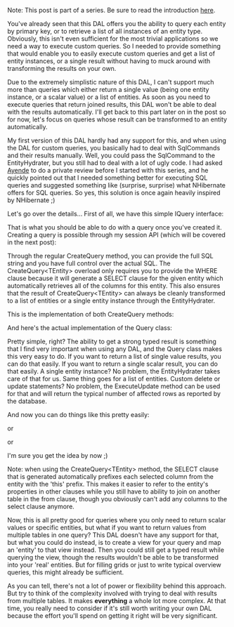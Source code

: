 Note: This post is part of a series.  Be sure to read the introduction <a href="/blog/2009/08/build-your-own-data-access-layer-series/">here</a>.

You've already seen that this DAL offers you the ability to query each entity by primary key, or to retrieve a list of all instances of an entity type.  Obviously, this isn't even sufficient for the most trivial applications so we need a way to execute custom queries.  So I needed to provide something that would enable you to easily execute custom queries and get a list of entity instances, or a single result without having to muck around with transforming the results on your own.  

Due to the extremely simplistic nature of this DAL, I can't support much more than queries which either return a single value (being one entity instance, or a scalar value) or a list of entities.  As soon as you need to execute queries that return joined results, this DAL won't be able to deal with the results automatically.  I'll get back to this part later on in the post so for now, let's focus on queries whose result can be transformed to an entity automatically.

My first version of this DAL hardly had any support for this, and when using the DAL for custom queries, you basically had to deal with SqlCommands and their results manually.  Well, you could pass the SqlCommand to the EntityHydrater, but you still had to deal with a lot of ugly code.  I had asked <a href="http://ayende.com/blog/">Ayende</a> to do a private review before I started with this series, and he quickly pointed out that I needed something better for executing SQL queries and suggested something like (surprise, surprise) what NHibernate offers for SQL queries.  So yes, this solution is once again heavily inspired by NHibernate ;)

Let's go over the details... First of all, we have this simple IQuery interface:

<script src="https://gist.github.com/3685082.js?file=s1.cs"></script>

That is what you should be able to do with a query once you've created it.  Creating a query is possible through my session API (which will be covered in the next post):

<script src="https://gist.github.com/3685082.js?file=s2.cs"></script>

Through the regular CreateQuery method, you can provide the full SQL string and you have full control over the actual SQL.  The CreateQuery&lt;TEntity&gt; overload only requires you to provide the WHERE clause because it will generate a SELECT clause for the given entity which automatically retrieves all of the columns for this entity.  This also ensures that the result of CreateQuery&lt;TEntity&gt; can always be cleanly transformed to a list of entities or a single entity instance through the EntityHydrater.

This is the implementation of both CreateQuery methods:

<script src="https://gist.github.com/3685082.js?file=s3.cs"></script>

And here's the actual implementation of the Query class:

<script src="https://gist.github.com/3685082.js?file=s4.cs"></script>

Pretty simple, right? The ability to get a strong typed result is something that I find very important when using any DAL, and the Query class makes this very easy to do.  If you want to return a list of single value results, you can do that easily.  If you want to return a single scalar result, you can do that easily.  A single entity instance? No problem, the EntityHydrater takes care of that for us.  Same thing goes for a list of entities.  Custom delete or update statements? No problem, the ExecuteUpdate method can be used for that and will return the typical number of affected rows as reported by the database.

And now you can do things like this pretty easily:

<script src="https://gist.github.com/3685082.js?file=s5.cs"></script>

or

<script src="https://gist.github.com/3685082.js?file=s6.cs"></script>

or

<script src="https://gist.github.com/3685082.js?file=s7.cs"></script>

I'm sure you get the idea by now ;)

Note: when using the CreateQuery&lt;TEntity&gt; method, the SELECT clause that is generated automatically prefixes each selected column from the entity with the 'this' prefix.  This makes it easier to refer to the entity's properties in other clauses while you still have to ability to join on another table in the from clause, though you obviously can't add any columns to the select clause anymore. 

Now, this is all pretty good for queries where you only need to return scalar values or specific entities, but what if you want to return values from multiple tables in one query? This DAL doesn't have any support for that, but what you could do instead, is to create a view for your query and map an 'entity' to that view instead.  Then you could still get a typed result while querying the view, though the results wouldn't be able to be transformed into your 'real' entities.  But for filling grids or just to write typical overview queries, this might already be sufficient. 

As you can tell, there's not a lot of power or flexibility behind this approach.  But try to think of the complexity involved with trying to deal with results from multiple tables.  It makes <strong>everything</strong> a whole lot more complex.  At that time, you really need to consider if it's still worth writing your own DAL because the effort you'll spend on getting it right will be very significant.  